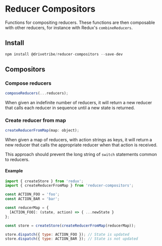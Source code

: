 # Reducer Compositors

Functions for compositing reducers. These functions are then composable with other reducers, for instance with Redux's `combineReducers`.

## Install

```js
npm install @drivetribe/reducer-compositors --save-dev
```

## Compositors

### Compose reducers

```js
composeReducers(...reducers);
```

When given an indefinite number of reducers, it will return a new reducer that calls each reducer in sequence until a new state is returned.

### Create reducer from map

```js
createReducerFromMap(map: object);
```

When given a map of reducers, with action strings as keys, it will return a new reducer that calls the appropriate reducer when that action is received.

This approach should prevent the long string of `switch` statements common to reducers.

#### Example

```js
import { createStore } from 'redux';
import { createReducerFromMap } from 'reducer-compositors';

const ACTION_FOO = 'foo';
const ACTION_BAR = 'bar';

const reducerMap = {
  [ACTION_FOO]: (state, action) => { ...newState }
};

const store = createStore(createReducerFromMap(reducerMap));

store.dispatch({ type: ACTION_FOO }); // State is updated
store.dispatch({ type: ACTION_BAR }); // State is not updated
```
